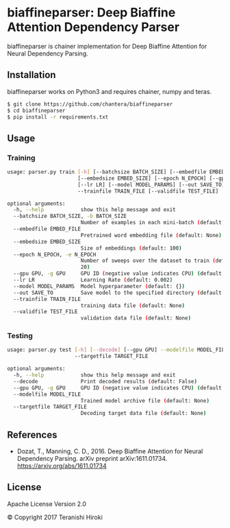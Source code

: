 # biaffineparser: Deep Biaffine Attention Dependency Parser

biaffineparser is chainer implementation for Deep Biaffine Attention for Neural Dependency Parsing.

## Installation

biaffineparser works on Python3 and requires chainer, numpy and teras.

```sh
$ git clone https://github.com/chantera/biaffineparser
$ cd biaffineparser
$ pip install -r requirements.txt
```

## Usage

### Training

```sh
usage: parser.py train [-h] [--batchsize BATCH_SIZE] [--embedfile EMBED_FILE]
                       [--embedsize EMBED_SIZE] [--epoch N_EPOCH] [--gpu GPU]
                       [--lr LR] [--model MODEL_PARAMS] [--out SAVE_TO]
                       --trainfile TRAIN_FILE [--validfile TEST_FILE]

optional arguments:
  -h, --help            show this help message and exit
  --batchsize BATCH_SIZE, -b BATCH_SIZE
                        Number of examples in each mini-batch (default: 32)
  --embedfile EMBED_FILE
                        Pretrained word embedding file (default: None)
  --embedsize EMBED_SIZE
                        Size of embeddings (default: 100)
  --epoch N_EPOCH, -e N_EPOCH
                        Number of sweeps over the dataset to train (default:
                        20)
  --gpu GPU, -g GPU     GPU ID (negative value indicates CPU) (default: -1)
  --lr LR               Learning Rate (default: 0.002)
  --model MODEL_PARAMS  Model hyperparameter (default: {})
  --out SAVE_TO         Save model to the specified directory (default: None)
  --trainfile TRAIN_FILE
                        training data file (default: None)
  --validfile TEST_FILE
                        validation data file (default: None)
```

### Testing

```sh
usage: parser.py test [-h] [--decode] [--gpu GPU] --modelfile MODEL_FILE
                      --targetfile TARGET_FILE

optional arguments:
  -h, --help            show this help message and exit
  --decode              Print decoded results (default: False)
  --gpu GPU, -g GPU     GPU ID (negative value indicates CPU) (default: -1)
  --modelfile MODEL_FILE
                        Trained model archive file (default: None)
  --targetfile TARGET_FILE
                        Decoding target data file (default: None)
```

## References

  - Dozat, T., Manning, C. D., 2016. Deep Biaffine Attention for Neural Dependency Parsing. arXiv preprint arXiv:1611.01734. <https://arxiv.org/abs/1611.01734>

License
----
Apache License Version 2.0

&copy; Copyright 2017 Teranishi Hiroki

